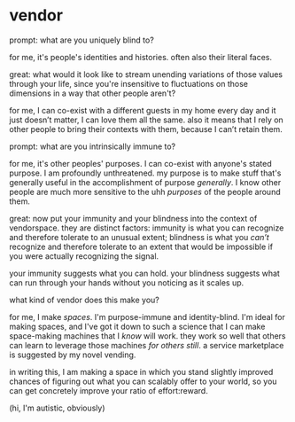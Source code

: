 # vendor

prompt: what are you uniquely blind to?

for me, it's people's identities and histories. often also their literal faces.

great: what would it look like to stream unending variations of those values through your life, since you're insensitive to fluctuations on those dimensions in a way that other people aren't?

for me, I can co-exist with a different guests in my home every day and it just doesn’t matter, I can love them all the same. also it means that I rely on other people to bring their contexts with them, because I can’t retain them.

prompt: what are you intrinsically immune to?

for me, it's other peoples' purposes. I can co-exist with anyone's stated purpose. I am profoundly unthreatened. my purpose is to make stuff that's generally useful in the accomplishment of purpose _generally_. I know other people are much more sensitive to the uhh _purposes_ of the people around them.

great: now put your immunity and your blindness into the context of vendorspace. they are distinct factors: immunity is what you can recognize and therefore tolerate to an unusual extent; blindness is what you _can’t_ recognize and therefore tolerate to an extent that would be impossible if you were actually recognizing the signal.

your immunity suggests what you can hold. your blindness suggests what can run through your hands without you noticing as it scales up.

what kind of vendor does this make you?

for me, I make _spaces_. I'm purpose-immune and identity-blind. I'm ideal for making spaces, and I've got it down to such a science that I can make space-making machines that I _know_ will work. they work so well that others can learn to leverage those machines _for others still_. a service marketplace is suggested by my novel vending.

in writing this, I am making a space in which you stand slightly improved chances of figuring out what you can scalably offer to your world, so you can get concretely improve your ratio of effort:reward.

(hi, I'm autistic, obviously)

